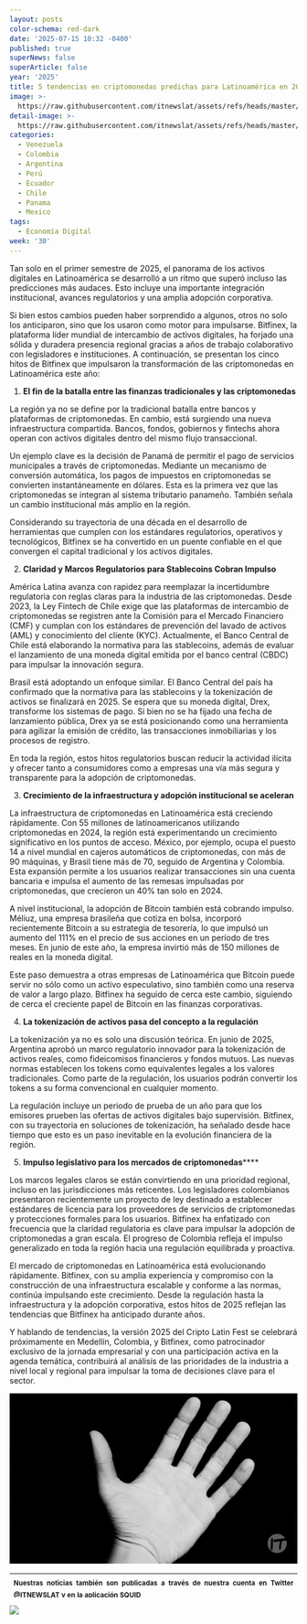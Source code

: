 ```yaml
---
layout: posts
color-schema: red-dark
date: '2025-07-15 10:32 -0400'
published: true
superNews: false
superArticle: false
year: '2025'
title: 5 tendencias en criptomonedas predichas para Latinoamérica en 2025
image: >-
  https://raw.githubusercontent.com/itnewslat/assets/refs/heads/master/img/540x320/Cinco-p.jpg
detail-image: >-
  https://raw.githubusercontent.com/itnewslat/assets/refs/heads/master/img/1024x680/Cinco-g.jpg
categories:
  - Venezuela
  - Colombia
  - Argentina
  - Perú
  - Ecuador
  - Chile
  - Panama
  - Mexico
tags:
  - Economía Digital
week: '30'
---
```

Tan solo en el primer semestre de 2025, el panorama de los activos digitales en Latinoamérica se desarrolló a un ritmo que superó incluso las predicciones más audaces. Esto incluye una importante integración institucional, avances regulatorios y una amplia adopción corporativa. 
 
Si bien estos cambios pueden haber sorprendido a algunos, otros no solo los anticiparon, sino que los usaron como motor para impulsarse. Bitfinex, la plataforma líder mundial de intercambio de activos digitales, ha forjado una sólida y duradera presencia regional gracias a años de trabajo colaborativo con legisladores e instituciones. A continuación, se presentan los cinco hitos de Bitfinex que impulsaron la transformación de las criptomonedas en Latinoamérica este año:
 
1.	**El fin de la batalla entre las finanzas tradicionales y las criptomonedas**
 
La región ya no se define por la tradicional batalla entre bancos y plataformas de criptomonedas. En cambio, está surgiendo una nueva infraestructura compartida. Bancos, fondos, gobiernos y fintechs ahora operan con activos digitales dentro del mismo flujo transaccional.
 
Un ejemplo clave es la decisión de Panamá de permitir el pago de servicios municipales a través de criptomonedas. Mediante un mecanismo de conversión automática, los pagos de impuestos en criptomonedas se convierten instantáneamente en dólares. Esta es la primera vez que las criptomonedas se integran al sistema tributario panameño. También señala un cambio institucional más amplio en la región.
 
Considerando su trayectoria de una década en el desarrollo de herramientas que cumplen con los estándares regulatorios, operativos y tecnológicos, Bitfinex se ha convertido en un puente confiable en el que convergen el capital tradicional y los activos digitales.
 
2.	**Claridad y Marcos Regulatorios para Stablecoins Cobran Impulso**
 
América Latina avanza con rapidez para reemplazar la incertidumbre regulatoria con reglas claras para la industria de las criptomonedas. Desde 2023, la Ley Fintech de Chile exige que las plataformas de intercambio de criptomonedas se registren ante la Comisión para el Mercado Financiero (CMF) y cumplan con los estándares de prevención del lavado de activos (AML) y conocimiento del cliente (KYC). Actualmente, el Banco Central de Chile está elaborando la normativa para las stablecoins, además de evaluar el lanzamiento de una moneda digital emitida por el banco central (CBDC) para impulsar la innovación segura.
 
Brasil está adoptando un enfoque similar. El Banco Central del país ha confirmado que la normativa para las stablecoins y la tokenización de activos se finalizará en 2025. Se espera que su moneda digital, Drex, transforme los sistemas de pago. Si bien no se ha fijado una fecha de lanzamiento pública, Drex ya se está posicionando como una herramienta para agilizar la emisión de crédito, las transacciones inmobiliarias y los procesos de registro.
 
En toda la región, estos hitos regulatorios buscan reducir la actividad ilícita y ofrecer tanto a consumidores como a empresas una vía más segura y transparente para la adopción de criptomonedas.
 
3.	**Crecimiento de la infraestructura y adopción institucional se aceleran**
 
La infraestructura de criptomonedas en Latinoamérica está creciendo rápidamente. Con 55 millones de latinoamericanos utilizando criptomonedas en 2024, la región está experimentando un crecimiento significativo en los puntos de acceso. México, por ejemplo, ocupa el puesto 14 a nivel mundial en cajeros automáticos de criptomonedas, con más de 90 máquinas, y Brasil tiene más de 70, seguido de Argentina y Colombia. Esta expansión permite a los usuarios realizar transacciones sin una cuenta bancaria e impulsa el aumento de las remesas impulsadas por criptomonedas, que crecieron un 40% tan solo en 2024.
 
A nivel institucional, la adopción de Bitcoin también está cobrando impulso. Méliuz, una empresa brasileña que cotiza en bolsa, incorporó recientemente Bitcoin a su estrategia de tesorería, lo que impulsó un aumento del 111% en el precio de sus acciones en un período de tres meses. En junio de este año, la empresa invirtió más de 150 millones de reales en la moneda digital.
 
Este paso demuestra a otras empresas de Latinoamérica que Bitcoin puede servir no sólo como un activo especulativo, sino también como una reserva de valor a largo plazo. Bitfinex ha seguido de cerca este cambio, siguiendo de cerca el creciente papel de Bitcoin en las finanzas corporativas.
 
4.	 **La tokenización de activos pasa del concepto a la regulación**
 
La tokenización ya no es solo una discusión teórica. En junio de 2025, Argentina aprobó un marco regulatorio innovador para la tokenización de activos reales, como fideicomisos financieros y fondos mutuos. Las nuevas normas establecen los tokens como equivalentes legales a los valores tradicionales. Como parte de la regulación, los usuarios podrán convertir los tokens a su forma convencional en cualquier momento.
 
La regulación incluye un periodo de prueba de un año para que los emisores prueben las ofertas de activos digitales bajo supervisión. Bitfinex, con su trayectoria en soluciones de tokenización, ha señalado desde hace tiempo que esto es un paso inevitable en la evolución financiera de la región.
 
5.	**Impulso legislativo para los mercados de criptomonedas******
 
Los marcos legales claros se están convirtiendo en una prioridad regional, incluso en las jurisdicciones más reticentes. Los legisladores colombianos presentaron recientemente un proyecto de ley destinado a establecer estándares de licencia para los proveedores de servicios de criptomonedas y protecciones formales para los usuarios. Bitfinex ha enfatizado con frecuencia que la claridad regulatoria es clave para impulsar la adopción de criptomonedas a gran escala. El progreso de Colombia refleja el impulso generalizado en toda la región hacia una regulación equilibrada y proactiva.
 
El mercado de criptomonedas en Latinoamérica está evolucionando rápidamente. Bitfinex, con su amplia experiencia y compromiso con la construcción de una infraestructura escalable y conforme a las normas, continúa impulsando este crecimiento. Desde la regulación hasta la infraestructura y la adopción corporativa, estos hitos de 2025 reflejan las tendencias que Bitfinex ha anticipado durante años.
 
Y hablando de tendencias, la versión 2025 del Cripto Latin Fest se celebrará próximamente en Medellín, Colombia, y Bitfinex, como patrocinador exclusivo de la jornada empresarial y con una participación activa en la agenda temática, contribuirá al análisis de las prioridades de la industria a nivel local y regional para impulsar la toma de decisiones clave para el sector.


![](https://raw.githubusercontent.com/itnewslat/assets/refs/heads/master/img/540x320/Cinco-p.jpg)

<table style="height: 42px;" width="569">
<tbody>
<tr>
<td style="text-align: justify;"><sub><strong>Nuestras noticias también son publicadas a través de nuestra cuenta en Twitter <a href="https://twitter.com/itnewslat?lang=es">@ITNEWSLAT</a> y en la aplicación <a href="https://squidapp.co/en/">SQUID</a></strong></sub></td>
</tr>
</tbody>
</table>

<img src="https://tracker.metricool.com/c3po.jpg?hash=56f88a41e39ab42c063cc51676587a04"/>